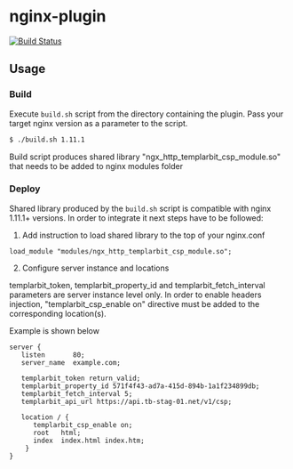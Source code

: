 # nginx-plugin

[![Build Status](https://travis-ci.org/JohnyKl/nginx-plugin.svg?branch=feature%2Funit-tests)](https://travis-ci.org/JohnyKl/nginx-plugin)

## Usage

### Build

Execute `build.sh` script from the directory containing the plugin. Pass your target nginx version as a parameter to the script.

```bash
$ ./build.sh 1.11.1
```

Build script produces shared library "ngx_http_templarbit_csp_module.so" that needs to be added to nginx modules folder

### Deploy

Shared library produced by the ```build.sh``` script is compatible with nginx 1.11.1+ versions.
In order to integrate it next steps have to be followed:

1. Add instruction to load shared library to the top of your nginx.conf
```
load_module "modules/ngx_http_templarbit_csp_module.so";
```

2. Configure server instance and locations

templarbit_token, templarbit_property_id and templarbit_fetch_interval parameters are server instance level only.
In order to enable headers injection, "templarbit_csp_enable on" directive must be added to the corresponding location(s).

Example is shown below

```
server {
   listen       80;
   server_name  example.com;

   templarbit_token return_valid;
   templarbit_property_id 571f4f43-ad7a-415d-894b-1a1f234899db;
   templarbit_fetch_interval 5;
   templarbit_api_url https://api.tb-stag-01.net/v1/csp;

   location / {
      templarbit_csp_enable on;
      root   html;
      index  index.html index.htm;
    }
}
```
